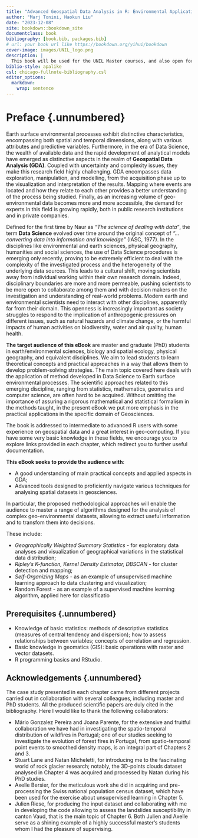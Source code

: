 ```yaml
---
title: "Advanced Geospatial Data Analysis in R: Environmental Application"
author: "Marj Tonini, Haokun Liu"
date: "2023-12-08"
site: bookdown::bookdown_site
documentclass: book
bibliography: [book.bib, packages.bib]
# url: your book url like https://bookdown.org/yihui/bookdown
cover-image: images/UNIL_logo.png
description: |
  This book will be used for the UNIL Master courses, and also open for the publich who are interested in. 
biblio-style: apalike
csl: chicago-fullnote-bibliography.csl
editor_options: 
  markdown: 
    wrap: sentence
---
```


# Preface {.unnumbered}

Earth surface environmental processes exhibit distinctive characteristics, encompassing both spatial and temporal dimensions, along with various attributes and predictive variables. Furthermore, in the era of Data Science, the wealth of available data and the rapid development of analytical models have emerged as distinctive aspects in the realm of **Geospatial Data Analysis (GDA)**. Coupled with uncertainty and complexity issues, they make this research field highly challenging. GDA encompasses data exploration, manipulation, and modelling, from the acquisition phase up to the visualization and interpretation of the results. Mapping where events are located and how they relate to each other provides a better understanding of the process being studied. Finally, as an increasing volume of geo-environmental data becomes more and more accessible, the demand for experts in this field is growing rapidly, both in public research institutions and in private companies. 

Defined for the first time by Naur as *“The science of dealing with data”*, the term **Data Science** evolved over time around the original concept of *“…converting data into information and knowledge”* (IASC, 1977). In the disciplines like environmental and earth sciences, physical geography, humanities and social sciences, the use of Data Science procedures is emerging only recently, proving to be extremely efficient to deal with the complexity of the investigated process and the heterogeneity of the underlying data sources. This leads to a cultural shift, moving scientists away from individual working within their own research domain. Indeed, disciplinary boundaries are more and more permeable, pushing scientists to be more open to collaborate among them and with decision makers on the investigation and understanding of real-world problems. Modern earth and environmental scientists need to interact with other disciplines, apparently far from their domain. This openness is increasingly important as society struggles to respond to the implication of anthropogenic pressures on different issues, such as natural hazards and climate change, or the harmful impacts of human activities on biodiversity, water and air quality, human health.

**The target audience of this eBook** are master and graduate (PhD) students in earth/environmental sciences, biology and spatial ecology, physical geography, and equivalent disciplines. We aim to lead students to learn theoretical concepts and practical approaches in a way that allows them to develop problem-solving strategies. The main topic covered here deals with the application of method developed in Data Science to Earth surface environmental processes. The scientific approaches related to this emerging discipline, ranging from statistics, mathematics, geomatics and computer science, are often hard to be acquired. Without omitting the importance of assuring a rigorous mathematical and statistical formalism in the methods taught, in the present eBook we put more emphasis in the practical applications in the specific domain of Geosciences. 

The book is addressed to intermediate to advanced R users with some experience on geospatial data and a great interest in geo-computing. If you have some very basic knowledge in these fields, we encourage you to explore links provided in each chapter, which redirect you to further useful documentation.  

**This eBook seeks to provide the audience with**: 
- A good understanding of main practical concepts and applied aspects in GDA;
- Advanced tools designed to proficiently navigate various techniques for analysing spatial datasets in geosciences.
  
In particular, the proposed methodological approaches will enable the audience to master a range of algorithms designed for the analysis of complex geo-environmental datasets, allowing to extract useful information and to transfom them into decisions. 

These include: 
- *Geographically Weighted Summary Statistics* - for exploratory data analyses and visualization of geographical variations in the statistical data distribution;
- *Ripley’s K-function, Kernel Density Estimator, DBSCAN* - for cluster detection and mapping;
- *Self-Organizing Maps* - as an example of unsupervised machine learning approach to data clustering and visualization;
- Random Forest - as an example of a supervised machine learning algorithm, applied here for classificatio

## Prerequisites  {.unnumbered}
- Knowledge of basic statistics: methods of descriptive statistics (measures of central tendency and dispersion); how to assess relationships between variables; concepts of correlation and regression.
- Basic knowledge in geomatics (GIS): basic operations with raster and vector datasets. 
- R programming basics and RStudio.

## Acknowledgements {.unnumbered}

The case study presented in each chapter came from different projects carried out in collaboration with several colleagues, including master and PhD students. All the produced scientific papers are duly cited in the bibliography. Here I would like to thank the following collaborators:
- Mário Gonzalez Pereira and Joana Parente, for the extensive and fruitful collaboration we have had in investigating the spatio-temporal distribution of wildfires in Portugal; one of our studies seeking to investigate the evolution of forest fires in Portugal, from spatio-temporal point events to smoothed density maps, is an integral part of Chapters 2 and 3.   
- Stuart Lane and Natan Micheletti, for introducing me to the fascinating world of rock glacier research; notably, the 3D-points clouds dataset analysed in Chapter 4 was acquired and processed by Natan during his PhD studies. 
- Axelle Bersier, for the meticulous work she did in acquiring and pre-processing the Swiss national population census dataset, which have been used for the exercise about unsupervised learning in Chapter 5. 
- Julien Riese, for producing the input dataset and collaborating with me in developing the code allowing to assess the landslides susceptibility in canton Vaud, that is the main topic of Chapter 6.
Both Julien and Axelle serve as a shining example of a highly successful master’s students whom I had the pleasure of supervising.


